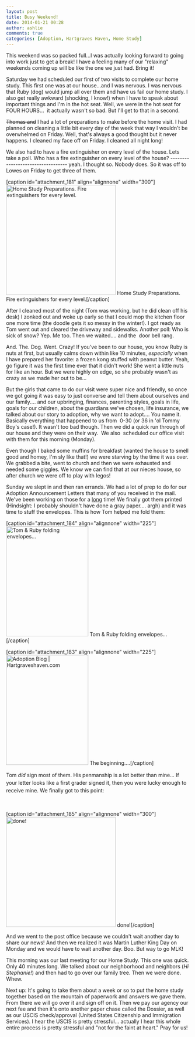```yaml
---
layout: post
title: Busy Weekend!
date: 2014-01-21 00:28
author: ashlie
comments: true
categories: [Adoption, Hartgraves Haven, Home Study]
---
```

This weekend was so packed full...I was actually looking forward to going into work just to get a break! I have a feeling many of our "relaxing" weekends coming up will be like the one we just had. Bring it!

Saturday we had scheduled our first of two visits to complete our home study. This first one was at our house...and I was nervous. I was nervous that Ruby (dog) would jump all over them and have us fail our home study. I also get really awkward (shocking, I know!) when I have to speak about important things and I'm in the hot seat. Well, we were in the hot seat for FOUR HOURS...  it actually wasn't so bad. But I'll get to that in a second.

<del>Thomas and</del> I had a lot of preparations to make before the home visit. I had planned on cleaning a little bit every day of the week that way I wouldn't be overwhelmed on Friday. Well, that's always a good thought but it never happens. I cleaned my face off on Friday. I cleaned all night long!

We also had to have a fire extinguisher on every level of the house. Lets take a poll. Who has a fire extinguisher on every level of the house? ---------------------------------- yeah. I thought so. Nobody does. So it was off to Lowes on Friday to get three of them.

[caption id="attachment_181" align="alignnone" width="300"]<a href="http://hartgraveshaven.mkweddingstory.com/wp-content/uploads/2014/01/Extinguishers.jpg"><img class="size-medium wp-image-181" alt="Home Study Preparations. Fire extinguishers for every level. " src="http://hartgraveshaven.mkweddingstory.com/wp-content/uploads/2014/01/Extinguishers-300x300.jpg" width="300" height="300" /></a> Home Study Preparations. Fire extinguishers for every level.[/caption]

After I cleaned most of the night (Tom was working, but he did clean off his desk) I zonked out and woke up early so that I could mop the kitchen floor one more time (the doodle gets it so messy in the winter!). I got ready as Tom went out and cleared the driveway and sidewalks. Another poll: Who is sick of snow? Yep. Me too. Then we waited.... and the  door bell rang.

And. The. Dog. Went. Crazy! If you've been to our house, you know Ruby is nuts at first, but usually calms down within like 10 minutes, <em>especially</em> when I have prepared her favorite: a frozen kong stuffed with peanut butter. Yeah, go figure it was the first time ever that it didn't work! She went a little nuts for like an hour. But we were highly on edge, so she probably wasn't as crazy as we made her out to be...

But the girls that came to do our visit were super nice and friendly, so once we got going it was easy to just converse and tell them about ourselves and our family.... and our upbringing, finances, parenting styles, goals in life, goals for our children, about the guardians we've chosen, life insurance, we talked about our story to adoption, why we want to adopt.... You name it. Basically everything that happened to us from  0-30 (or 36 in 'ol Tommy Boy's case!). It wasn't too bad though. Then we did a quick run through of our house and they were on their way.  We also  scheduled our office visit with them for this morning (Monday).

Even though I baked some muffins for breakfast (wanted the house to smell good and homey, I'm sly like that!) we were starving by the time it was over. We grabbed a bite, went to church and then we were exhausted and needed some giggles. We know we can find that at our nieces house, so after church we were off to play with legos!

Sunday we slept in and then ran errands. We had a lot of prep to do for our Adoption Announcement Letters that many of you received in the mail. We've been working on those for a <span style="text-decoration: underline;">long</span> time! We finally got them printed (Hindsight: I probably shouldn't have done a gray paper.... argh) and it was time to stuff the envelopes. This is how Tom helped me fold them:

[caption id="attachment_184" align="alignnone" width="225"]<a href="http://hartgraveshaven.mkweddingstory.com/wp-content/uploads/2014/01/Relaxing-e1390262177559.jpg"><img class="size-medium wp-image-184" alt="Tom &amp; Ruby folding envelopes..." src="http://hartgraveshaven.mkweddingstory.com/wp-content/uploads/2014/01/Relaxing-e1390262177559-225x300.jpg" width="225" height="300" /></a> Tom &amp; Ruby folding envelopes...[/caption]

[caption id="attachment_183" align="alignnone" width="225"]<a href="http://hartgraveshaven.mkweddingstory.com/wp-content/uploads/2014/01/AddoptionLetters-e1390262196819.jpg"><img class="size-medium wp-image-183" alt="Adoption Blog | Hartgraveshaven.com" src="http://hartgraveshaven.mkweddingstory.com/wp-content/uploads/2014/01/AddoptionLetters-e1390262196819-225x300.jpg" width="225" height="300" /></a> The beginning....[/caption]

<span style="line-height: 1.5em;">Tom <em>did</em> sign most of them. His penmanship is a lot better than mine... If your letter looks like a first grader signed it, then you were lucky enough to receive mine. We finally got to this point:</span>

&nbsp;

[caption id="attachment_185" align="alignnone" width="300"]<a href="http://hartgraveshaven.mkweddingstory.com/wp-content/uploads/2014/01/AllDone-e1390262152951.jpg"><img class="size-medium wp-image-185" alt="done!" src="http://hartgraveshaven.mkweddingstory.com/wp-content/uploads/2014/01/AllDone-e1390262152951-300x300.jpg" width="300" height="300" /></a> done![/caption]

And we went to the post office because we couldn't wait another day to share our news! And then we realized it was Martin Luther King Day on Monday and we would have to wait another day. Boo. But way to go MLK!

This morning was our last meeting for our Home Study. This one was quick. Only 40 minutes long. We talked about our neighborhood and neighbors (<em>Hi Stephanie!</em>) and then had to go over our family tree. Then we were done. Whew.

Next up: It's going to take them about a week or so to put the home study together based on the mountain of paperwork and answers we gave them. From there we will go over it and sign off on it. Then we pay our agency our next fee and then it's onto another paper chase called the Dossier, as well as our USCIS check/approval (United States Citizenship and Immigration Services). I hear the USCIS is pretty stressful... actually I hear this whole entire process is pretty stressful and "not for the faint at heart." Pray for us!

